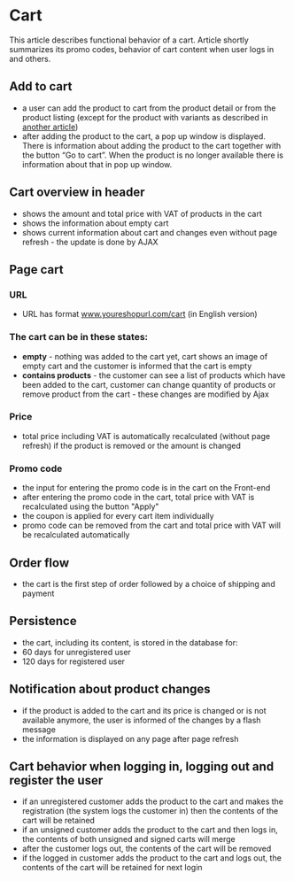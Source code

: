 # Cart
This article describes functional behavior of a cart. Article shortly summarizes its promo codes, behavior of cart content when user logs in and others.

## Add to cart
- a user can add the product to cart from the product detail or from the product listing (except for the product with variants as described in [another article](./behavior-of-product-variants.md))
- after adding the product to the cart, a pop up window is displayed. 
There is information about adding the product to the cart together with the button “Go to cart”.
When the product is no longer available there is information about that in pop up window.
## Cart overview in header
- shows the amount and total price with VAT of products in the cart
- shows the information about empty cart
- shows current information about cart and changes even without page refresh - the update is done by AJAX
## Page cart
### URL
- URL has format www.youreshopurl.com/cart (in English version)
### The cart can be in these states:
- **empty** - nothing was added to the cart yet, cart shows an image of empty cart and the customer is informed that the cart is empty
- **contains products** - the customer can see a list of products which have been added to the cart, customer can change quantity of products or remove product from the cart - these changes are modified by Ajax
### Price
- total price including VAT is automatically recalculated (without page refresh) if the product is removed or the amount is changed
### Promo code
- the input for entering the promo code is in the cart on the Front-end
- after entering the promo code in the cart, total price with VAT is recalculated using the button "Apply"
- the coupon is applied for every cart item individually
- promo code can be removed from the cart and total price with VAT will be recalculated automatically
## Order flow
- the cart is the first step of order followed by a choice of shipping and payment
## Persistence
- the cart, including its content, is stored in the database for:
- 60 days for unregistered user
- 120 days for registered user
## Notification about product changes
- if the product is added to the cart and its price is changed or is not available anymore, the user is informed of the changes by a flash message
- the information is displayed on any page after page refresh
## Cart behavior when logging in, logging out and register the user
- if an unregistered customer adds the product to the cart and makes the registration (the system logs the customer in) then the contents of the cart will be retained
- if an unsigned customer adds the product to the cart and then logs in, the contents of both unsigned and signed carts will merge
- after the customer logs out, the contents of the cart will be removed
- if the logged in customer adds the product to the cart and logs out, the contents of the cart will be retained for next login
